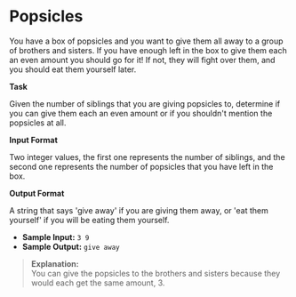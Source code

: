 # Popsicles

You have a box of popsicles and you want to give them all away to a group of brothers and sisters. If you have enough left in the box to give them each an even amount you should go for it! If not, they will fight over them, and you should eat them yourself later. 
 
**Task**

Given the number of siblings that you are giving popsicles to, determine if you can give them each an even amount or if you shouldn't mention the popsicles at all. 
 
**Input Format**

Two integer values, the first one represents the number of siblings, and the second one represents the number of popsicles that you have left in the box. 
 
**Output Format**

A string that says 'give away' if you are giving them away, or 'eat them yourself' if you will be eating them yourself. 
 
- **Sample Input:** `3 9 `
- **Sample Output:** `give away`

>**Explanation:**  
You can give the popsicles to the brothers and sisters because they would each get the same amount, 3.